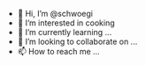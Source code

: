 - 👋 Hi, I’m @schwoegi
- 👀 I’m interested in cooking
- 🌱 I’m currently learning ...
- 💞️ I’m looking to collaborate on ...
- 📫 How to reach me ...

<!---
schwoegi/schwoegi is a ✨ special ✨ repository because its `README.md` (this file) appears on your GitHub profile.
You can click the Preview link to take a look at your changes.
--->
